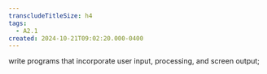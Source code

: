 ```yaml
---
transcludeTitleSize: h4
tags:
  - A2.1
created: 2024-10-21T09:02:20.000-0400
---
```

write programs that incorporate user input, processing, and screen output;